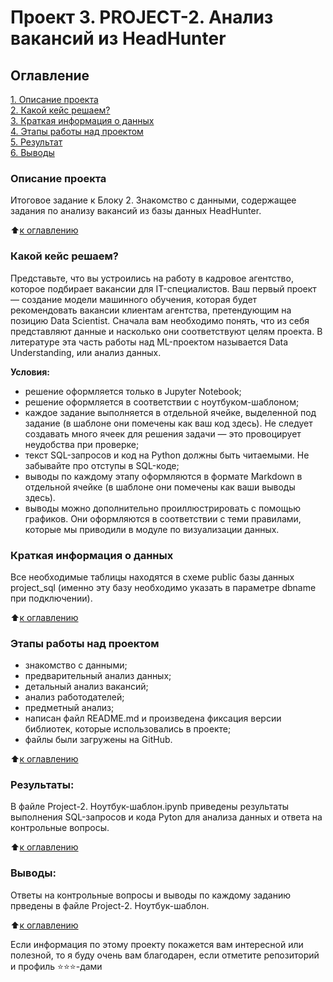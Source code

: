 # Проект 3. PROJECT-2. Анализ вакансий из HeadHunter

## Оглавление  
[1. Описание проекта](.README.md#Описание-проекта)  
[2. Какой кейс решаем?](.README.md#Какой-кейс-решаем)  
[3. Краткая информация о данных](.README.md#Краткая-информация-о-данных)  
[4. Этапы работы над проектом](.README.md#Этапы-работы-над-проектом)  
[5. Результат](.README.md#Результат)    
[6. Выводы](.README.md#Выводы) 

### Описание проекта
Итоговое задание к Блоку 2. Знакомство с данными, содержащее  задания по анализу вакансий из базы данных HeadHunter.

:arrow_up:[к оглавлению](_)


### Какой кейс решаем?    
Представьте, что вы устроились на работу в кадровое агентство, которое подбирает вакансии для IT-специалистов. Ваш первый проект — создание модели машинного обучения, которая будет рекомендовать вакансии клиентам агентства, претендующим на позицию Data Scientist. Сначала вам необходимо понять, что из себя представляют данные и насколько они соответствуют целям проекта. В литературе эта часть работы над ML-проектом называется Data Understanding, или анализ данных.


**Условия:**  
- решение оформляется только в Jupyter Notebook;
- решение оформляется в соответствии с ноутбуком-шаблоном;
- каждое задание выполняется в отдельной ячейке, выделенной под задание (в шаблоне они помечены как ваш код здесь). Не следует создавать много ячеек для решения задачи — это провоцирует неудобства при проверке;
- текст SQL-запросов и код на Python должны быть читаемыми. Не забывайте про отступы в SQL-коде;
- выводы по каждому этапу оформляются в формате Markdown в отдельной ячейке (в шаблоне они помечены как ваши выводы здесь).
- выводы можно дополнительно проиллюстрировать с помощью графиков. Они оформляются в соответствии с теми правилами, которые мы приводили в модуле по визуализации данных.


### Краткая информация о данных
Все необходимые таблицы находятся в схеме public базы данных project_sql (именно эту базу необходимо указать в параметре dbname при подключении).

:arrow_up:[к оглавлению](.README.md#Оглавление)


### Этапы работы над проектом  
- знакомство с данными;
- предварительный анализ данных;
- детальный анализ вакансий;
- анализ работодателей;
- предметный анализ;
- написан файл README.md и произведена фиксация версии библиотек, которые использовались в проекте;
- файлы были загружены на GitHub.

:arrow_up:[к оглавлению](.README.md#Оглавление)


### Результаты:
В файле Project-2. Ноутбук-шаблон.ipynb приведены результаты выполнения SQL-запросов и кода Pyton для анализа данных и ответа на контрольные вопросы.

:arrow_up:[к оглавлению](.README.md#Оглавление)


### Выводы:
Ответы на контрольные вопросы и выводы по каждому заданию прведены в файле Project-2. Ноутбук-шаблон.

:arrow_up:[к оглавлению](.README.md#Оглавление)


Если информация по этому проекту покажется вам интересной или полезной, то я буду очень вам благодарен, если отметите репозиторий и профиль ⭐️⭐️⭐️-дами
